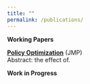 ```yaml
---
title: ""
permalink: /publications/
---
```

<b> Working Papers</b><br> 

<b>[Policy Optimization](http://lichengzh.github.io/files/ov.pdf)</b> (JMP)<br> 
Abstract: the effect of. <br>

<b> Work in Progress</b><br> 








